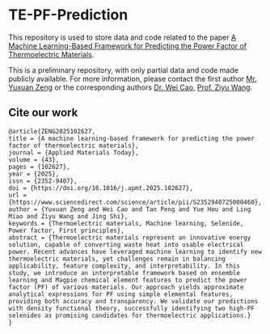 # TE-PF-Prediction
This repository is used to store data and code related to the paper [A Machine Learning-Based Framework for Predicting the Power Factor of Thermoelectric Materials](https://www.sciencedirect.com/science/article/pii/S2352940725000460).

This is a preliminary repository, with only partial data and code made publicly available. For more information, please contact the first author [Mr. Yuxuan Zeng](mailto:florian@whu.edu.cn) or the corresponding authors [Dr. Wei Cao](mailto:wei_cao@whu.edu.cn), [Prof. Ziyu Wang](mailto:zywang@whu.edu.cn).

## Cite our work
```
@article{ZENG2025102627,
title = {A machine learning-based framework for predicting the power factor of thermoelectric materials},
journal = {Applied Materials Today},
volume = {43},
pages = {102627},
year = {2025},
issn = {2352-9407},
doi = {https://doi.org/10.1016/j.apmt.2025.102627},
url = {https://www.sciencedirect.com/science/article/pii/S2352940725000460},
author = {Yuxuan Zeng and Wei Cao and Tan Peng and Yue Hou and Ling Miao and Ziyu Wang and Jing Shi},
keywords = {Thermoelectric materials, Machine learning, Selenide, Power factor, First principles},
abstract = {Thermoelectric materials represent an innovative energy solution, capable of converting waste heat into usable electrical power. Recent advances have leveraged machine learning to identify new thermoelectric materials, yet challenges remain in balancing applicability, feature complexity, and interpretability. In this study, we introduce an interpretable framework based on ensemble learning and Magpie chemical element features to predict the power factor (PF) of various materials. Our approach yields approximate analytical expressions for PF using simple elemental features, providing both accuracy and transparency. We validate our predictions with density functional theory, successfully identifying two high-PF selenides as promising candidates for thermoelectric applications.}
}
```

